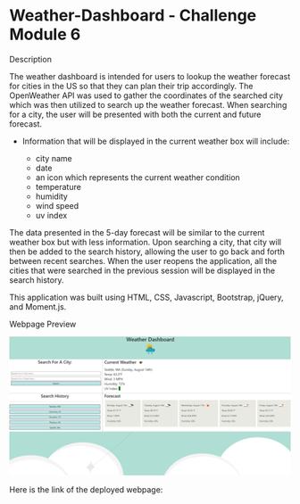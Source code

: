 # Weather-Dashboard - Challenge Module 6

Description 

The weather dashboard is intended for users to lookup the weather forecast for cities in the US so that they can plan their trip accordingly. The OpenWeather API was used to gather the coordinates of the searched city which was then utilized to search up the weather forecast. When searching for a city, the user will be presented with both the current and future forecast. 

- Information that will be displayed in the current weather box will include:

    - city name
    - date
    - an icon which represents the current weather condition
    - temperature 
    - humidity
    - wind speed 
    - uv index
 
 The data presented in the 5-day forecast will be similar to the current weather box but with less information. Upon searching a city, that city will then be added to the search history, allowing the user to go back and forth between recent searches. When the user reopens the application, all the cities that were searched in the previous session will be displayed in the search history.

 This application was built using HTML, CSS, Javascript, Bootstrap, jQuery, and Moment.js. 

 Webpage Preview 

 ![WebPage Preview](assets/weatherDashPreview.png)

 Here is the link of the deployed webpage: 

